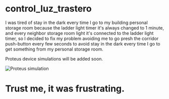 # control_luz_trastero

I was tired of stay in the dark every time I go to my building personal storage room because the ladder light timer it's always changed to 1 minute, and every neighbor storage room light it's connected to the ladder light timer, so I decided to fix my problem avoiding me to go presh the corridor push-button every few seconds to avoid stay in the dark every time I go to get something from my personal storage room.

Proteus device simulations will be added soon.

![Proteus simulation](https://i.snipboard.io/dsqp3Z.jpg)


# Trust me, it was frustrating.
